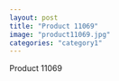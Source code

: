 ```yaml
---
layout: post
title: "Product 11069"
image: "product11069.jpg"
categories: "category1"
---
```

Product 11069
